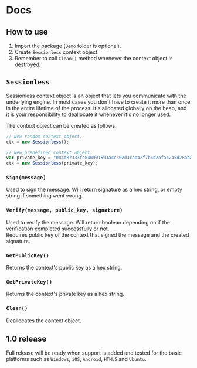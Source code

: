 # Docs

## How to use
1. Import the package (`Demo` folder is optional).
2. Create `Sessionless` context object.
3. Remember to call `Clean()` method whenever the context object is destroyed.

## `Sessionless`
Sessionless context object is an object that lets you communicate with the underlying engine.
In most cases you don't have to create it more than once in the entire lifetime of the process.
It's allocated globally on the heap, and it is your responsibility to deallocate it whenever it's no longer used.

The context object can be created as follows:
```js
// New random context object.
ctx = new Sessionless();

// New predefined context object.
var private_key = "084d87333fe840901503a4e302d3cae42f7b6d2afac245d28aba16ce7a3c6978";
ctx = new Sessionless(private_key);
```

### `Sign(message)`
Used to sign the message. Will return signature as a hex string, or empty string if something went wrong.

### `Verify(message, public_key, signature)`
Used to verify the message. Will return boolean depending on if the verification completed successfully or not. <br>
Requires public key of the context that signed the message and the created signature.

### `GetPublicKey()`
Returns the context's public key as a hex string.

### `GetPrivateKey()`
Returns the context's private key as a hex string.

### `Clean()`
Deallocates the context object.

## 1.0 release
Full release will be ready when support is added and tested for the basic platforms such as `Windows`, `iOS`, `Android`, `HTML5` and `Ubuntu`.
